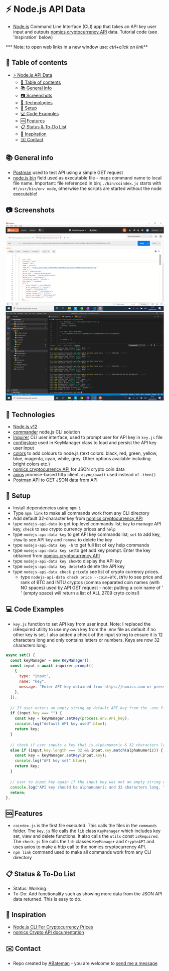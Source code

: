 # :zap: Node.js API Data

* [Node.js](https://nodejs.org/en/) Command Line Interface (CLI) app that takes an API key user input and outputs [nomics cryptocurrency API](https://nomics.com/) data. Tutorial code (see 'Inspiration' below)

*** Note: to open web links in a new window use: _ctrl+click on link_**

## :page_facing_up: Table of contents

* [:zap: Node.js API Data](#zap-nodejs-api-data)
  * [:page_facing_up: Table of contents](#page_facing_up-table-of-contents)
  * [:books: General info](#books-general-info)
  * [:camera: Screenshots](#camera-screenshots)
  * [:signal_strength: Technologies](#signal_strength-technologies)
  * [:floppy_disk: Setup](#floppy_disk-setup)
  * [:computer: Code Examples](#computer-code-examples)
  * [:cool: Features](#cool-features)
  * [:clipboard: Status & To-Do List](#clipboard-status--to-do-list)
  * [:clap: Inspiration](#clap-inspiration)
  * [:envelope: Contact](#envelope-contact)

## :books: General info

* [Postman](https://www.postman.com) used to test API using a simple GET request
* [node.js bin](https://docs.npmjs.com/files/package.json) field used as executable file - maps command name to local file name. Important: file referenced in bin; `./bin/coindex.js` starts with `#!/usr/bin/env node`, otherwise the scripts are started without the node executable!

## :camera: Screenshots

![postman screenshot](./img/postman.png)
![nodejs screenshot](./img/crypto.png)

## :signal_strength: Technologies

* [Node.js v12](https://nodejs.org/es/)
* [commander](https://www.npmjs.com/package/commander) node.js CLI solution
* [Inquirer](https://www.npmjs.com/package/inquirer) CLI user interface, used to prompt user for API key in `key.js` file
* [configstore](https://www.npmjs.com/package/configstore) used in KeyManager class to load and persist the API key user input
* [colors](https://www.npmjs.com/package/colors) to add colours to node.js (text colors: black, red, green, yellow, blue, magenta, cyan, white, grey. Other options available including bright colors etc.)
* [nomics cryptocurrency API](https://p.nomics.com/cryptocurrency-bitcoin-api) for JSON crypto coin data
* [axios](https://www.npmjs.com/package/axios) promise-based http client. `async/await` used instead of `.then()`
* [Postman API](https://www.postman.com/downloads/) to GET JSON data from API

## :floppy_disk: Setup

* Install dependencies using `npm i`
* Type `npm link` to make all commands work from any CLI directory
* Add default 32-character key from [nomics cryptocurrency API](https://nomics.com/)
* type `nodejs-api-data` to get top level commands list; `key` to manage API key, `check` to see crypto currency prices and `help`
* type `nodejs-api-data key` to get API key commands list; `set` to add key, `show` to see API key and `remove` to delete the key
* type `nodejs-api-data key -h` to get full list of key help commands
* type `nodejs-api-data key set`to get add key prompt. Enter the key obtained from [nomics cryptocurrency API](https://nomics.com/)
* type `nodejs-api-data key show`to display the API key
* type `nodejs-api-data key delete`to delete the API key
* type `nodejs-api-data check price`to see list of crypto currency prices.
  * type `nodejs-api-data check price --coin=BTC,INTU` to see price and rank of BTC and INTU cryptos (comma separated coin names (with NO spaces) used by API GET request - note: putting a coin name of ' ' (empty space) will return a list of ALL 2709 cryto coins!)

## :computer: Code Examples

* `key.js` function to set API key from user input. Note: I replaced the isRequired utility to use my own key from the .env file as default if no other key is set. I also added a check of the input string to ensure it is 12 characters long and only contains letters or numbers. Keys are now 32 characters long.

```javascript
async set() {
  const keyManager = new KeyManager();
  const input = await inquirer.prompt([
    {
      type: "input",
      name: "key",
      message: "Enter API key obtained from https://nomics.com or press ENTER to use default API key. ".green
    },
  ]);

  // If user enters an empty string my default API key from the .env file is used
  if (input.key === "") {
    const key = keyManager.setKey(process.env.API_key);
    console.log("default API key used".blue);
    return key;
  }

  // check if user inputs a key that is alphanumeric & 32 characters long
  else if (input.key.length === 32 && input.key.match(alphaNumeric)) {
    const key = keyManager.setKey(input.key);
    console.log("API key set".blue);
    return key;
  }

  // user to input key again if the input key was not an empty string or it was not 32 characters long
  console.log("API key should be alphanumeric and 32 characters long. ".red + "Try again.".blue);
  return;
},
```

## :cool: Features

* `coindex.js` is the first file executed. This calls the files in the `commands` folder. The `key.js` file calls the `lib` class `KeyManager` which includes key set, view and delete functions. It also calls the `utils` const `isRequired`. The `check.js` file calls the `lib` classes `KeyManager` and `CryptoAPI` and uses axios to make a http call to the nomics cryptocurrency API.
* `npm link` command used to make all commands work from any CLI directory

## :clipboard: Status & To-Do List

* Status: Working
* To-Do: Add functionality such as showing more data from the JSON API data returned. This is easy to do.

## :clap: Inspiration

* [Node.js CLI For Cryptocurrency Prices](https://www.youtube.com/watch?v=-6OAHsde15E)
* [nomics Crypto API documentation](http://docs.nomics.com/#operation/getCurrenciesTicker)

## :envelope: Contact

* Repo created by [ABateman](https://www.andrewbateman.org) - you are welcome to [send me a message](https://andrewbateman.org/contact)
